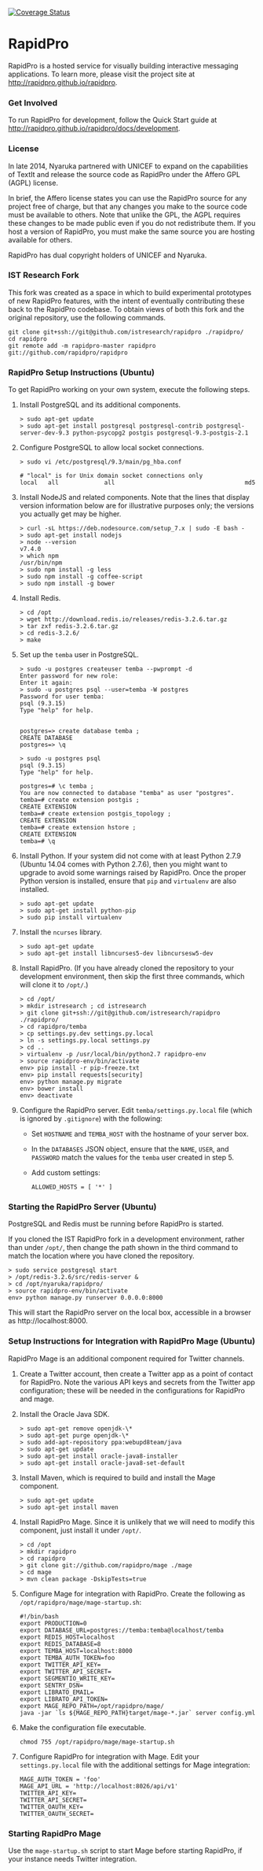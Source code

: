 [![Coverage Status](https://coveralls.io/repos/github/rapidpro/rapidpro/badge.svg?branch=master)](https://coveralls.io/github/rapidpro/rapidpro?branch=master) 

# RapidPro     

RapidPro is a hosted service for visually building interactive messaging applications.
To learn more, please visit the project site at http://rapidpro.github.io/rapidpro.

### Get Involved

To run RapidPro for development, follow the Quick Start guide at http://rapidpro.github.io/rapidpro/docs/development.

### License

In late 2014, Nyaruka partnered with UNICEF to expand on the capabilities of TextIt and release the source code as RapidPro under the Affero GPL (AGPL) license.

In brief, the Affero license states you can use the RapidPro source for any project free of charge, but that any changes you make to the source code must be available to others. Note that unlike the GPL, the AGPL requires these changes to be made public even if you do not redistribute them. If you host a version of RapidPro, you must make the same source you are hosting available for others.

RapidPro has dual copyright holders of UNICEF and Nyaruka.

### IST Research Fork

This fork was created as a space in which to build experimental prototypes of new RapidPro features, with the intent of eventually contributing these back to the RapidPro codebase. To obtain views of both this fork and the original repository, use the following commands.

```
git clone git+ssh://git@github.com/istresearch/rapidpro ./rapidpro/
cd rapidpro
git remote add -m rapidpro-master rapidpro git://github.com/rapidpro/rapidpro
```

### RapidPro Setup Instructions (Ubuntu)

To get RapidPro working on your own system, execute the following steps.

1. Install PostgreSQL and its additional components.
    
    ```
    > sudo apt-get update
    > sudo apt-get install postgresql postgresql-contrib postgresql-server-dev-9.3 python-psycopg2 postgis postgresql-9.3-postgis-2.1
    ```
    
2. Configure PostgreSQL to allow local socket connections.
    
    ```
    > sudo vi /etc/postgresql/9.3/main/pg_hba.conf
    ```
    
    ```
    # "local" is for Unix domain socket connections only
    local   all             all                                     md5
    ```
    
3. Install NodeJS and related components. Note that the lines that display version information below are for illustrative purposes only; the versions you actually get may be higher.
    
    ```
    > curl -sL https://deb.nodesource.com/setup_7.x | sudo -E bash -
    > sudo apt-get install nodejs
    > node --version
    v7.4.0
    > which npm
    /usr/bin/npm
    > sudo npm install -g less
    > sudo npm install -g coffee-script
    > sudo npm install -g bower
    ```

4. Install Redis.

    ```
    > cd /opt
    > wget http://download.redis.io/releases/redis-3.2.6.tar.gz
    > tar zxf redis-3.2.6.tar.gz
    > cd redis-3.2.6/
    > make
    ```
    
5. Set up the `temba` user in PostgreSQL.

    ```
    > sudo -u postgres createuser temba --pwprompt -d
    Enter password for new role:
    Enter it again:
    > sudo -u postgres psql --user=temba -W postgres
    Password for user temba:
    psql (9.3.15)
    Type "help" for help.
    
    
    postgres=> create database temba ;
    CREATE DATABASE
    postgres=> \q
    
    > sudo -u postgres psql
    psql (9.3.15)
    Type "help" for help.
    
    postgres=# \c temba ;
    You are now connected to database "temba" as user "postgres".
    temba=# create extension postgis ;
    CREATE EXTENSION
    temba=# create extension postgis_topology ;
    CREATE EXTENSION
    temba=# create extension hstore ;
    CREATE EXTENSION
    temba=# \q
    ```

6. Install Python. If your system did not come with at least Python 2.7.9 (Ubuntu 14.04 comes with Python 2.7.6), then you might want to upgrade to avoid some warnings raised by RapidPro. Once the proper Python version is installed, ensure that `pip` and `virtualenv` are also installed.
    
    ```
    > sudo apt-get update
    > sudo apt-get install python-pip
    > sudo pip install virtualenv
    ```

7. Install the `ncurses` library.
    
    ```
    > sudo apt-get update
    > sudo apt-get install libncurses5-dev libncursesw5-dev
    ```

8. Install RapidPro. (If you have already cloned the repository to your development environment, then skip the first three commands, which will clone it to `/opt/`.)

    ```
    > cd /opt/
    > mkdir istresearch ; cd istresearch
    > git clone git+ssh://git@github.com/istresearch/rapidpro ./rapidpro/
    > cd rapidpro/temba
    > cp settings.py.dev settings.py.local
    > ln -s settings.py.local settings.py
    > cd ..
    > virtualenv -p /usr/local/bin/python2.7 rapidpro-env
    > source rapidpro-env/bin/activate
    env> pip install -r pip-freeze.txt
    env> pip install requests[security]
    env> python manage.py migrate
    env> bower install
    env> deactivate
    ```

9. Configure the RapidPro server. Edit `temba/settings.py.local` file (which is ignored by `.gitignore`) with the following:
    * Set `HOSTNAME` and `TEMBA_HOST` with the hostname of your server box.
    * In the `DATABASES` JSON object, ensure that the `NAME`, `USER`, and `PASSWORD` match the values for the `temba` user created in step 5.
    * Add custom settings:
        
        ```
        ALLOWED_HOSTS = [ '*' ]
        ```
        
### Starting the RapidPro Server (Ubuntu)

PostgreSQL and Redis must be running before RapidPro is started.

If you cloned the IST RapidPro fork in a development environment, rather than under `/opt/`, then change the path shown in the third command to match the location where you have cloned the repository.

```
> sudo service postgresql start
> /opt/redis-3.2.6/src/redis-server &
> cd /opt/nyaruka/rapidpro/
> source rapidpro-env/bin/activate
env> python manage.py runserver 0.0.0.0:8000
```

This will start the RapidPro server on the local box, accessible in a browser as http://localhost:8000.

### Setup Instructions for Integration with RapidPro Mage (Ubuntu)

RapidPro Mage is an additional component required for Twitter channels.

1. Create a Twitter account, then create a Twitter app as a point of contact for RapidPro. Note the various API keys and secrets from the Twitter app configuration; these will be needed in the configurations for RapidPro and mage.

2. Install the Oracle Java SDK.

    ```
    > sudo apt-get remove openjdk-\*
    > sudo apt-get purge openjdk-\*
    > sudo add-apt-repository ppa:webupd8team/java
    > sudo apt-get update
    > sudo apt-get install oracle-java8-installer
    > sudo apt-get install oracle-java8-set-default
    ```

3. Install Maven, which is required to build and install the Mage component.
    
    ```
    > sudo apt-get update
    > sudo apt-get install maven
    ```

4. Install RapidPro Mage. Since it is unlikely that we will need to modify this component, just install it under `/opt/`.
    
    ```
    > cd /opt
    > mkdir rapidpro
    > cd rapidpro
    > git clone git://github.com/rapidpro/mage ./mage
    > cd mage
    > mvn clean package -DskipTests=true
    ```
    
5. Configure Mage for integration with RapidPro. Create the following as `/opt/rapidpro/mage/mage-startup.sh`:
    
    ```
    #!/bin/bash
    export PRODUCTION=0
    export DATABASE_URL=postgres://temba:temba@localhost/temba
    export REDIS_HOST=localhost
    export REDIS_DATABASE=8
    export TEMBA_HOST=localhost:8000
    export TEMBA_AUTH_TOKEN=foo
    export TWITTER_API_KEY=
    export TWITTER_API_SECRET=
    export SEGMENTIO_WRITE_KEY=
    export SENTRY_DSN=
    export LIBRATO_EMAIL=
    export LIBRATO_API_TOKEN=
    export MAGE_REPO_PATH=/opt/rapidpro/mage/
    java -jar `ls ${MAGE_REPO_PATH}target/mage-*.jar` server config.yml
    ```
    
6. Make the configuration file executable.

    ```chmod 755 /opt/rapidpro/mage/mage-startup.sh```
    
7. Configure RapidPro for integration with Mage. Edit your `settings.py.local` file with the additional settings for Mage integration:
    
    ```
    MAGE_AUTH_TOKEN = 'foo'
    MAGE_API_URL = 'http://localhost:8026/api/v1'
    TWITTER_API_KEY=
    TWITTER_API_SECRET=
    TWITTER_OAUTH_KEY=
    TWITTER_OAUTH_SECRET=
    ```
    
### Starting RapidPro Mage

Use the `mage-startup.sh` script to start Mage before starting RapidPro, if your instance needs Twitter integration.

